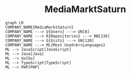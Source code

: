 <h1 align="center">MediaMarktSaturn</h1>

```mermaid
graph LR
COMPANY_NAME{MediaMarktSaturn}
COMPANY_NAME ---> U{Users} ---> UN[8]
COMPANY_NAME ---> R{Repositories} ---> RN[136]
COMPANY_NAME ---> G{Gists} ---> GN[120]
COMPANY_NAME ---> ML{Most Used<br>Languages}
ML --> JavaScript[JavaScript]
ML --> Java[Java]
ML --> Go[Go]
ML --> TypeScript[TypeScript]
ML --> PHP[PHP]
```

